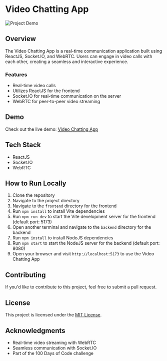 # Video Chatting App

![Project Demo](https://i.ibb.co/qJb7yVn/Screenshot-2024-02-25-015658.png)

## Overview

The Video Chatting App is a real-time communication application built using ReactJS, Socket.IO, and WebRTC. Users can engage in video calls with each other, creating a seamless and interactive experience.

### Features

- Real-time video calls
- Utilizes ReactJS for the frontend
- Socket.IO for real-time communication on the server
- WebRTC for peer-to-peer video streaming

## Demo

Check out the live demo: [Video Chatting App](https://lets-hinge.vercel.app/)

## Tech Stack

- ReactJS
- Socket.IO
- WebRTC

## How to Run Locally

1. Clone the repository
2. Navigate to the project directory
3. Navigate to the `frontend` directory for the frontend
4. Run `npm install` to install Vite dependencies
5. Run `npm run dev` to start the Vite development server for the frontend (default port: 5173)
6. Open another terminal and navigate to the `backend` directory for the backend
7. Run `npm install` to install NodeJS dependencies
8. Run `npm start` to start the NodeJS server for the backend (default port: 8080)
9. Open your browser and visit `http://localhost:5173` to use the Video Chatting App


## Contributing

If you'd like to contribute to this project, feel free to submit a pull request.

## License

This project is licensed under the [MIT License](LICENSE).

## Acknowledgments

- Real-time video streaming with WebRTC
- Seamless communication with Socket.IO
- Part of the 100 Days of Code challenge

